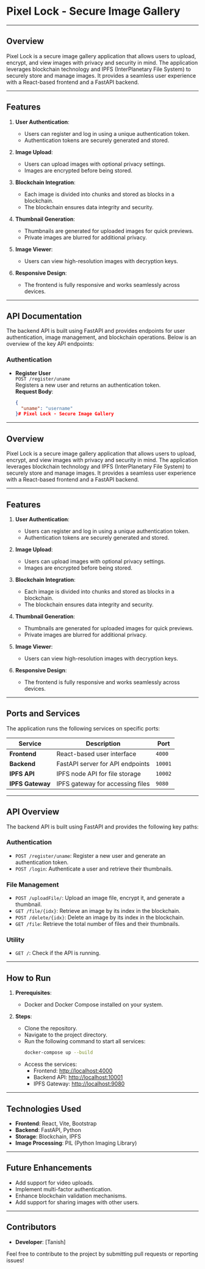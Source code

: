 # Pixel Lock - Secure Image Gallery

---

## Overview
Pixel Lock is a secure image gallery application that allows users to upload, encrypt, and view images with privacy and security in mind. The application leverages blockchain technology and IPFS (InterPlanetary File System) to securely store and manage images. It provides a seamless user experience with a React-based frontend and a FastAPI backend.

---

## Features
1. **User Authentication**:
   - Users can register and log in using a unique authentication token.
   - Authentication tokens are securely generated and stored.

2. **Image Upload**:
   - Users can upload images with optional privacy settings.
   - Images are encrypted before being stored.

3. **Blockchain Integration**:
   - Each image is divided into chunks and stored as blocks in a blockchain.
   - The blockchain ensures data integrity and security.

4. **Thumbnail Generation**:
   - Thumbnails are generated for uploaded images for quick previews.
   - Private images are blurred for additional privacy.

5. **Image Viewer**:
   - Users can view high-resolution images with decryption keys.

6. **Responsive Design**:
   - The frontend is fully responsive and works seamlessly across devices.

---

## API Documentation
The backend API is built using FastAPI and provides endpoints for user authentication, image management, and blockchain operations. Below is an overview of the key API endpoints:

### **Authentication**
- **Register User**  
  `POST /register/uname`  
  Registers a new user and returns an authentication token.  
  **Request Body**:  
  ```json
  {
    "uname": "username"
  }# Pixel Lock - Secure Image Gallery

---

## Overview
Pixel Lock is a secure image gallery application that allows users to upload, encrypt, and view images with privacy and security in mind. The application leverages blockchain technology and IPFS (InterPlanetary File System) to securely store and manage images. It provides a seamless user experience with a React-based frontend and a FastAPI backend.

---

## Features
1. **User Authentication**:
   - Users can register and log in using a unique authentication token.
   - Authentication tokens are securely generated and stored.

2. **Image Upload**:
   - Users can upload images with optional privacy settings.
   - Images are encrypted before being stored.

3. **Blockchain Integration**:
   - Each image is divided into chunks and stored as blocks in a blockchain.
   - The blockchain ensures data integrity and security.

4. **Thumbnail Generation**:
   - Thumbnails are generated for uploaded images for quick previews.
   - Private images are blurred for additional privacy.

5. **Image Viewer**:
   - Users can view high-resolution images with decryption keys.

6. **Responsive Design**:
   - The frontend is fully responsive and works seamlessly across devices.

---

## Ports and Services
The application runs the following services on specific ports:

| **Service**       | **Description**                          | **Port** |
|--------------------|------------------------------------------|----------|
| **Frontend**       | React-based user interface              | `4000`   |
| **Backend**        | FastAPI server for API endpoints        | `10001`  |
| **IPFS API**       | IPFS node API for file storage          | `10002`  |
| **IPFS Gateway**   | IPFS gateway for accessing files        | `9080`   |

---

## API Overview
The backend API is built using FastAPI and provides the following key paths:

### **Authentication**
- `POST /register/uname`: Register a new user and generate an authentication token.
- `POST /login`: Authenticate a user and retrieve their thumbnails.

### **File Management**
- `POST /uploadFile/`: Upload an image file, encrypt it, and generate a thumbnail.
- `GET /file/{idx}`: Retrieve an image by its index in the blockchain.
- `POST /delete/{idx}`: Delete an image by its index in the blockchain.
- `GET /file`: Retrieve the total number of files and their thumbnails.

### **Utility**
- `GET /`: Check if the API is running.

---

## How to Run
1. **Prerequisites**:
   - Docker and Docker Compose installed on your system.

2. **Steps**:
   - Clone the repository.
   - Navigate to the project directory.
   - Run the following command to start all services:
     ```bash
     docker-compose up --build
     ```
   - Access the services:
     - Frontend: [http://localhost:4000](http://localhost:4000)
     - Backend API: [http://localhost:10001](http://localhost:10001)
     - IPFS Gateway: [http://localhost:9080](http://localhost:9080)

---

## Technologies Used
- **Frontend**: React, Vite, Bootstrap
- **Backend**: FastAPI, Python
- **Storage**: Blockchain, IPFS
- **Image Processing**: PIL (Python Imaging Library)

---

## Future Enhancements
- Add support for video uploads.
- Implement multi-factor authentication.
- Enhance blockchain validation mechanisms.
- Add support for sharing images with other users.

---

## Contributors
- **Developer**: [Tanish]

Feel free to contribute to the project by submitting pull requests or reporting issues!
